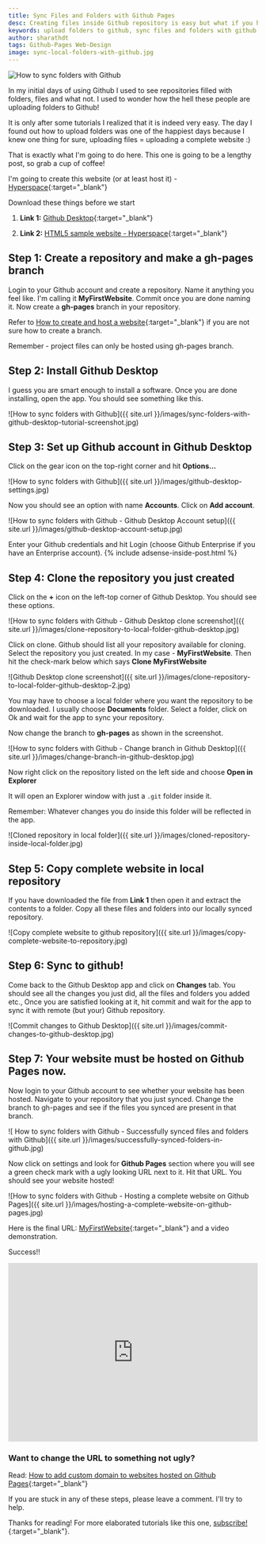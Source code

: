 ```yaml
---
title: Sync Files and Folders with Github Pages
desc: Creating files inside Github repository is easy but what if you have lot of files and folders to upload to Github! You can also upload project to github using this method. In this tutorial I'm uploading a complete website into Github Pages.
keywords: upload folders to github, sync files and folders with github
author: sharathdt
tags: Github-Pages Web-Design
image: sync-local-folders-with-github.jpg
---
```


<img alt="How to sync folders with Github" title="How to sync folders with Github" itemprop="thumbnailUrl" src="{{ site.url }}/images/sync-local-folders-with-github.jpg">

<i class="fa fa-quote-left fa-3x fa-pull-left fa-border"></i>In my initial days of using Github I used to see repositories filled with folders, files and what not. I used to wonder how the hell these people are uploading folders to Github! 

It is only after some tutorials I realized that it is indeed very easy. The day I found out how to upload folders was one of the happiest days because I knew one thing for sure, uploading files = uploading a complete website :)

That is exactly what I'm going to do here. This one is going to be a lengthy post, so grab a cup of coffee!

I'm going to create this website (or at least host it) - [Hyperspace](http://redgadget.github.io/MyFirstWebsite/){:target="_blank"}


Download these things before we start

1. **Link 1:** [Github Desktop](https://desktop.github.com/){:target="_blank"}


2. **Link 2:** [HTML5 sample website - Hyperspace](http://html5up.net/hyperspace/download){:target="_blank"}


## Step 1: Create a repository and make a gh-pages branch

Login to your Github account and create a repository. Name it anything you feel like. I'm calling it **MyFirstWebsite**. Commit once you are done naming it. Now create a **gh-pages** branch in your repository.

Refer to [How to create and host a website](http://blog.webjeda.com/how-to-create-and-host-a-website-on-github-pages/){:target="_blank"} if you are not sure how to create a branch.

Remember - project files can only be hosted using gh-pages branch.


## Step 2: Install Github Desktop

I guess you are smart enough to install a software. Once you are done installing, open the app. You should see something like this.

![How to sync folders with Github]({{ site.url }}/images/sync-folders-with-github-desktop-tutorial-screenshot.jpg)

## Step 3: Set up Github account in Github Desktop

Click on the gear icon on the top-right corner and hit **Options...**

![How to sync folders with Github]({{ site.url }}/images/github-desktop-settings.jpg)

Now you should see an option with name **Accounts**. Click on **Add account**.

![How to sync folders with Github - Github Desktop Account setup]({{ site.url }}/images/github-desktop-account-setup.jpg)

Enter your Github credentials and hit Login (choose Github Enterprise if you have an Enterprise account).
{% include adsense-inside-post.html %}

## Step 4: Clone the repository you just created

Click on the **+** icon on the left-top corner of Github Desktop. You should see these options.

![How to sync folders with Github - Github Desktop clone screenshot]({{ site.url }}/images/clone-repository-to-local-folder-github-desktop.jpg)

Click on clone. Github should list all your repository available for cloning. Select the repository you just created. In my case - **MyFirstWebsite**. Then hit the check-mark below which says **Clone MyFirstWebsite**    

![Github Desktop clone screenshot]({{ site.url }}/images/clone-repository-to-local-folder-github-desktop-2.jpg)

You may have to choose a local folder where you want the repository to be downloaded. I usually choose **Documents** folder. Select a folder, click on Ok and wait for the app to sync your repository.

Now change the branch to **gh-pages** as shown in the screenshot.

![How to sync folders with Github - Change branch in Github Desktop]({{ site.url }}/images/change-branch-in-github-desktop.jpg)

Now right click on the repository listed on the left side and choose **Open in Explorer**

It will open an Explorer window with just a ```.git``` folder inside it. 


Remember: Whatever changes you do inside this folder will be reflected in the app.

![Cloned repository in local folder]({{ site.url }}/images/cloned-repository-inside-local-folder.jpg)

## Step 5: Copy complete website in local repository

If you have downloaded the file from **Link 1** then open it and extract the contents to a folder. Copy all these files and folders into our locally synced repository.

![Copy complete website to github repository]({{ site.url }}/images/copy-complete-website-to-repository.jpg)

## Step 6: Sync to github!

Come back to the Github Desktop app and click on **Changes** tab. You should see all the changes you just did, all the files and folders you added etc., Once you are satisfied looking at it, hit commit and wait for the app to sync it with remote (but your) Github repository.

![Commit changes to Github Desktop]({{ site.url }}/images/commit-changes-to-github-desktop.jpg)


## Step 7: Your website must be hosted on Github Pages now.

Now login to your Github account to see whether your website has been hosted. Navigate to your repository that you just synced. Change the branch to gh-pages and see if the files you synced are present in that branch.

![ How to sync folders with Github - Successfully synced files and folders with Github]({{ site.url }}/images/successfully-synced-folders-in-github.jpg)

Now click on settings and look for **Github Pages** section where you will see a green check mark with a ugly looking URL next to it. Hit that URL. You should see your website hosted!

![How to sync folders with Github - Hosting a complete website on Github Pages]({{ site.url }}/images/hosting-a-complete-website-on-github-pages.jpg)

Here is the final URL: [MyFirstWebsite](http://redgadget.github.io/MyFirstWebsite/){:target="_blank"} and a video demonstration.

Success!!


<iframe itemscope="" itemprop="video" width="100%" height="360" src="https://www.youtube.com/embed/5BSpJ0bpE14?rel=0" frameborder="0" allowfullscreen></iframe>


### Want to change the URL to something not ugly?

Read: [How to add custom domain to websites hosted on Github Pages](https://blog.webjeda.com/how-to-add-custom-domain-to-github){:target="_blank"}

If you are stuck in any of these steps, please leave a comment. I'll try to help.

Thanks for reading! For more elaborated tutorials like this one, [subscribe!](http://eepurl.com/bMx0pz){:target="_blank"}.